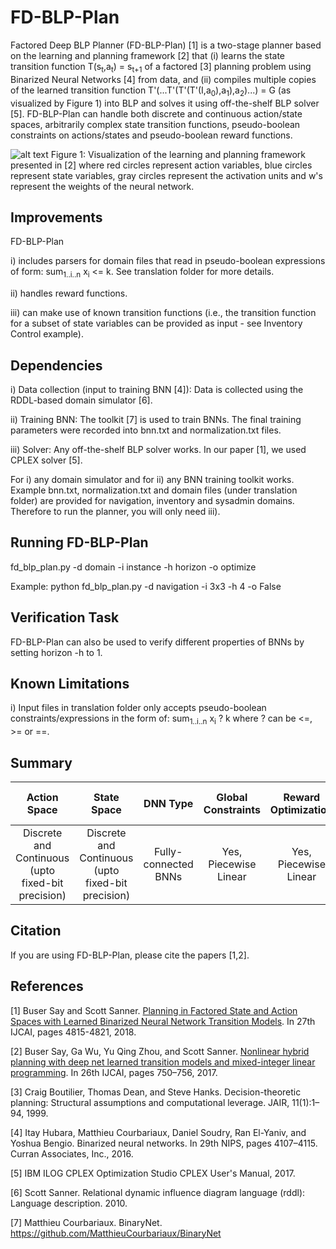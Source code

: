 # FD-BLP-Plan

Factored Deep BLP Planner (FD-BLP-Plan) [1] is a two-stage planner based on the learning and planning framework [2] that (i) learns the state transition function T(s<sub>t</sub>,a<sub>t</sub>) = s<sub>t+1</sub> of a factored [3] planning problem using Binarized Neural Networks [4] from data, and (ii) compiles multiple copies of the learned transition function T'(...T'(T'(T'(I,a<sub>0</sub>),a<sub>1</sub>),a<sub>2</sub>)...) = G (as visualized by Figure 1) into BLP and solves it using off-the-shelf BLP solver [5]. FD-BLP-Plan can handle both discrete and continuous action/state spaces, arbitrarily complex state transition functions, pseudo-boolean constraints on actions/states and pseudo-boolean reward functions.

![alt text](./hdmilpplan.png)
Figure 1: Visualization of the learning and planning framework presented in [2] where red circles represent action variables, blue circles represent state variables, gray circles represent the activation units and w's represent the weights of the neural network.

## Improvements

FD-BLP-Plan

i) includes parsers for domain files that read in pseudo-boolean expressions of form: sum<sub>1..i..n</sub> x<sub>i</sub> <= k. See translation folder for more details.

ii) handles reward functions.

iii) can make use of known transition functions (i.e., the transition function for a subset of state variables can be provided as input - see Inventory Control example).

## Dependencies

i) Data collection (input to training BNN [4]): Data is collected using the RDDL-based domain simulator [6]. 

ii) Training BNN: The toolkit [7] is used to train BNNs. The final training parameters were recorded into bnn.txt and normalization.txt files.

iii) Solver: Any off-the-shelf BLP solver works. In our paper [1], we used CPLEX solver [5].

For i) any domain simulator and for ii) any BNN training toolkit works. Example bnn.txt, normalization.txt and domain files (under translation folder) are provided for navigation, inventory and sysadmin domains. Therefore to run the planner, you will only need iii).

## Running FD-BLP-Plan

fd_blp_plan.py -d domain -i instance -h horizon -o optimize

Example: python fd_blp_plan.py -d navigation -i 3x3 -h 4 -o False

## Verification Task

FD-BLP-Plan can also be used to verify different properties of BNNs by setting horizon -h to 1.

## Known Limitations

i) Input files in translation folder only accepts pseudo-boolean constraints/expressions in the form of: sum<sub>1..i..n</sub> x<sub>i</sub> ? k where ? can be <=, >= or ==.

## Summary

| Action Space | State Space  | DNN Type | Global Constraints  | Reward Optimization | Known Transition Functions | Optimality Guarantee w.r.t. DNN |
| :-: | :-: | :-: | :-: | :-: | :-: | :-: | 
| Discrete and Continuous (upto fixed-bit precision) | Discrete and Continuous (upto fixed-bit precision) | Fully-connected BNNs | Yes, Piecewise Linear | Yes, Piecewise Linear | Yes, Piecewise Linear | Yes |

## Citation

If you are using FD-BLP-Plan, please cite the papers [1,2].

## References
[1] Buser Say and Scott Sanner. [Planning in Factored State and Action Spaces with Learned Binarized Neural Network Transition Models](https://www.ijcai.org/proceedings/2018/0669.pdf). In 27th IJCAI, pages 4815-4821, 2018.

[2] Buser Say, Ga Wu, Yu Qing Zhou, and Scott Sanner. [Nonlinear hybrid planning with deep net learned transition models and mixed-integer linear programming](http://static.ijcai.org/proceedings-2017/0104.pdf). In 26th IJCAI, pages 750–756, 2017.

[3] Craig Boutilier, Thomas Dean, and Steve Hanks. Decision-theoretic planning: Structural assumptions and computational leverage. JAIR, 11(1):1–94, 1999.

[4] Itay Hubara, Matthieu Courbariaux, Daniel Soudry, Ran El-Yaniv, and Yoshua Bengio. Binarized neural networks. In 29th NIPS, pages 4107–4115. Curran Associates, Inc., 2016.

[5] IBM ILOG CPLEX Optimization Studio CPLEX User's Manual, 2017.

[6] Scott Sanner. Relational dynamic influence diagram language (rddl): Language description. 2010.

[7] Matthieu Courbariaux. BinaryNet. https://github.com/MatthieuCourbariaux/BinaryNet
